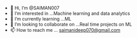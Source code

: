 - 👋 Hi, I’m @SAIMAN007
- 👀 I’m interested in ...Machine learning and data analytics
- 🌱 I’m currently learning ...ML
- 💞️ I’m looking to collaborate on ...Real time projects on ML
- 📫 How to reach me ... saimanideep070@gmail.com

<!---
SAIMAN007/SAIMAN007 is a ✨ special ✨ repository because its `README.md` (this file) appears on your GitHub profile.
You can click the Preview link to take a look at your changes.
--->
